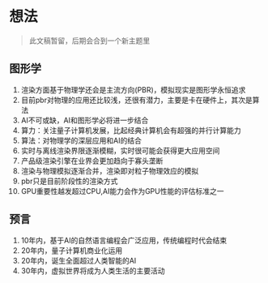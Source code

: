 # 想法

> 此文稿暂留，后期会合到一个新主题里

## 图形学

1. 渲染方面基于物理学还会是主流方向(PBR)，模拟现实是图形学永恒追求
2. 目前pbr对物理的应用还比较浅，还很有潜力，主要是卡在硬件上，其次是算法
3. AI不可或缺，AI和图形学必将进一步结合
4. 算力：关注量子计算机发展，比起经典计算机会有超强的并行计算能力
5. 算法：对物理学的深层应用和AI的结合
6. 实时与离线渲染界限逐渐模糊，实时很可能会获得更大应用空间
7. 产品级渲染引擎在业界会更加趋向于寡头垄断
8. 渲染与物理模拟逐渐合并，渲染即对粒子物理效应的模拟
9. pbr只是目前阶段性的渲染方式
10. GPU重要性越发超过CPU,AI能力会作为GPU性能的评估标准之一

## 预言

1. 10年内，基于AI的自然语言编程会广泛应用，传统编程时代会结束
2. 20年内，量子计算机商业化运用
3. 20年内，诞生全面超过人类智能的AI
4. 30年内，虚拟世界将成为人类生活的主要活动
